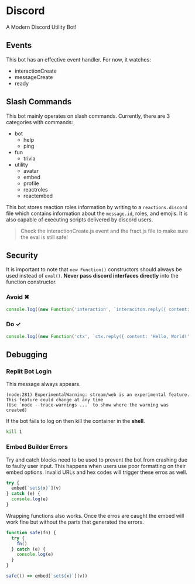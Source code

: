 # Discord

A Modern Discord Utility Bot!

## Events 

This bot has an effective event handler. For now, it watches: 
- interactionCreate
- messageCreate
- ready

## Slash Commands 

This bot mainly operates on slash commands. Currently, there are 3 categories with commands: 
- bot 
  - help
  - ping
- fun
  - trivia
- utility
  - avatar
  - embed
  - profile
  - reactroles
  - reactembed

This bot stores reaction roles information by writing to a `reactions.discord` file which contains information about the `message.id`, roles, and emojis. It is also capable of executing scripts delivered by discord users. 
> Check the interactionCreate.js event and the fract.js file to make sure the eval is still safe!

## Security

It is important to note that `new Function()` constructors should always be used instead of `eval()`. **Never pass discord interfaces directly** into the function constructor. 

### Avoid ✖

```js
console.log((new Function('interaction', `interaciton.reply({ content: interaction.guild.client.token })`))(interaction)) // exposes MessageInteraction, Guild, and Client
```

### Do ✓

```js
console.log((new Function('ctx', `ctx.reply({ content: 'Hello, World!' })`))({ reply(message) { interaction.reply(message) } })) // replies to a MessageInteraction
```

## Debugging 

### Replit Bot Login 

This message always appears. 

```
(node:281) ExperimentalWarning: stream/web is an experimental feature. This feature could change at any time
(Use `node --trace-warnings ...` to show where the warning was created)
```

If the bot fails to log on then kill the container in the **shell**. 

```sh
kill 1
```

### Embed Builder Errors 

Try and catch blocks need to be used to prevent the bot from crashing due to faulty user input. This happens when users use poor formatting on their embed options. Invalid URLs and hex codes will trigger these erros as well. 

```js
try {
  embed[`set${x}`](v)
} catch (e) {
  console.log(e)
}
```

Wrapping functions also works. Once the erros are caught the embed will work fine but without the parts that generated the errors. 

```js
function safe(fn) {
  try {
    fn()
  } catch (e) {
    console.log(e)
  }
}

safe(() => embed[`set${x}`](v))
```